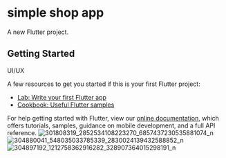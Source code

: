 # simple shop app

A new Flutter project.

## Getting Started

UI/UX

A few resources to get you started if this is your first Flutter project:

- [Lab: Write your first Flutter app](https://flutter.dev/docs/get-started/codelab)
- [Cookbook: Useful Flutter samples](https://flutter.dev/docs/cookbook)

For help getting started with Flutter, view our
[online documentation](https://flutter.dev/docs), which offers tutorials,
samples, guidance on mobile development, and a full API reference.
![301808319_2852534108223270_6857437230535881074_n](https://user-images.githubusercontent.com/73147463/188248094-f8b7338b-ff37-4012-a1ab-f9212bb73d15.jpg)
![304880041_548035033785339_2830024139432588852_n](https://user-images.githubusercontent.com/73147463/188248097-8ccbbf16-79f9-42ef-a6aa-86d1ff600ca4.jpg)
![304897192_1212758362916282_328907364015298191_n](https://user-images.githubusercontent.com/73147463/188248099-8588749f-a65f-4cb3-b296-6b1d3db9d5c7.jpg)
